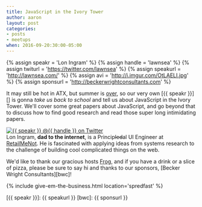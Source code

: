 ```yaml
---
title: JavaScript in the Ivory Tower
author: aaron
layout: post
categories:
- posts
- meetups
when: 2016-09-20:30:00-05:00
---
```


{% assign speakr = 'Lon Ingram' %}
{% assign handle = 'lawnsea' %}
{% assign twiturl = 'https://twitter.com/lawnsea' %}
{% assign speakurl = 'http://lawnsea.com/' %}
{% assign avi = 'http://i.imgur.com/OtLAELI.jpg' %}
{% assign sponsurl = 'http://beckerwrightconsultants.com' %}

It may still be hot in ATX, but summer is [over][], so our very own [{{ speakr }}][] is gonna *take us back to school* and tell us about JavaScript in the Ivory Tower. We'll cover some great papers about JavaScript, and go beyond that to discuss how to find good research and read those super long intimidating papers.

<div class="media-object speaker-bio">
  <a href="{{ twiturl }}">
    <img alt="{{ speakr }} @{{ handle }} on Twitter" src="{{ avi }}" />
  </a>
  <div>
    Lon Ingram, <strong>dad to the internet</strong>, is a
    Princip<strike>led</strike>al UI Engineer at <a
    href="https://www.retailmenot.com">RetailMeNot</a>. He is fascinated with
    applying ideas from systems research to the challenge of building cool
    complicated things on the web.
  </div>
</div>

We'd like to thank our gracious hosts [Frog][], and if you have a drink or a slice of pizza, please be sure to say hi and thanks to our sponsors, [Becker Wright Consultants][bwc]!

{% include give-em-the-business.html location='spredfast' %}

[Frog]: https://www.frogdesign.com/contact/austin.html
[over]: http://i.imgur.com/9XjBUoD.gifv
[{{ speakr }}]: {{ speakurl }}
[bwc]: {{ sponsurl }}
